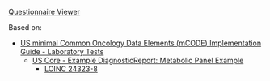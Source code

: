 [Questionnaire Viewer](https://project-wildfyre.github.io/domain-archetype/?q=https://nw-gmsa.github.io/R4/Questionnaire-24323-8.json)

Based on:

- [US minimal Common Oncology Data Elements (mCODE) Implementation Guide - Laboratory Tests](https://build.fhir.org/ig/HL7/fhir-mCODE-ig/group-assessment.html#laboratory-tests)
  - [US Core - Example DiagnosticReport: Metabolic Panel Example](https://hl7.org/fhir/us/core/DiagnosticReport-metabolic-panel.html)
    - [LOINC 24323-8](https://loinc.org/24323-8)
